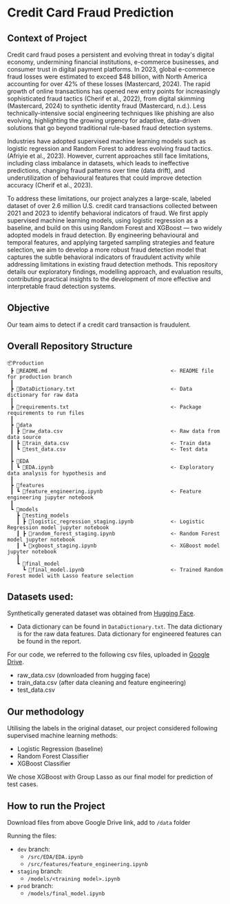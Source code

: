 # Credit Card Fraud Prediction

## Context of Project
Credit card fraud poses a persistent and evolving threat in today's digital economy, undermining financial institutions, e-commerce businesses, and consumer trust in digital payment platforms. In 2023, global e-commerce fraud losses were estimated to exceed $48 billion, with North America accounting for over 42% of these losses (Mastercard, 2024). The rapid growth of online transactions has opened new entry points for increasingly sophisticated fraud tactics (Cherif et al., 2022), from digital skimming (Mastercard, 2024) to synthetic identity fraud (Mastercard, n.d.). Less technically-intensive social engineering techniques like phishing are also evolving, highlighting the growing urgency for adaptive, data-driven solutions that go beyond traditional rule-based fraud detection systems. 

Industries have adopted supervised machine learning models such as logistic regression and Random Forest to address evolving fraud tactics. (Afriyie et al., 2023). However, current approaches still face limitations, including class imbalance in datasets, which leads to ineffective predictions, changing fraud patterns over time (data drift), and underutilization of behavioural features that could improve detection accuracy (Cherif et al., 2023).

To address these limitations, our project analyzes a large-scale, labeled dataset of over 2.6 million U.S. credit card transactions collected between 2021 and 2023 to identify behavioral indicators of fraud. We first apply supervised machine learning models, using logistic regression as a baseline, and build on this using Random Forest and XGBoost — two widely adopted models in fraud detection. By engineering behavioural and temporal features, and applying targeted sampling strategies and feature selection, we aim to develop a more robust fraud detection model that captures the subtle behavioral indicators of fraudulent activity while addressing limitations in existing fraud detection methods. This repository details our exploratory findings, modelling approach, and evaluation results, contributing practical insights to the development of more effective and interpretable fraud detection systems.

## Objective
Our team aims to detect if a credit card transaction is fraudulent.

## Overall Repository Structure
```
📦Production
 ┣ 📜README.md                                        <- README file for production branch
 ┃
 ┣ 📜DataDictionary.txt                               <- Data dictionary for raw data
 ┃
 ┣ 📜requirements.txt                                 <- Package requirements to run files
 ┃
 ┣ 📂data
 ┃ ┣ 📜raw_data.csv                                   <- Raw data from data source
 ┃ ┣ 📜train_data.csv                                 <- Train data
 ┃ ┗ 📜test_data.csv                                  <- Test data
 ┃
 ┣ 📂EDA
 ┃ ┗ 📜EDA.ipynb                                      <- Exploratory data analysis for hypothesis and 
 ┃
 ┣ 📂features
 ┃ ┗ 📜feature_engineering.ipynb                      <- Feature engineering jupyter notebook
 ┃
 ┗ 📂models                                   
   ┣ 📂testing_models
   ┃ ┣ 📜logistic_regression_staging.ipynb            <- Logistic Regression model jupyter notebook
   ┃ ┣ 📜random_forest_staging.ipynb                  <- Random Forest model jupyter notebook
   ┃ ┗ 📜xgboost_staging.ipynb                        <- XGBoost model jupyter notebook
   ┃
   ┗ 📂final_model
     ┗ 📜final_model.ipynb                            <- Trained Random Forest model with Lasso feature selection
```

## Datasets used:
Synthetically generated dataset was obtained from [Hugging Face](https://huggingface.co/datasets/Nooha/cc_fraud_detection_dataset).
- Data dictionary can be found in `DataDictionary.txt`. The data dictionary is for the raw data features. Data dictionary for engineered features can be found in the report.

For our code, we referred to the following csv files, uploaded in [Google Drive](https://drive.google.com/file/d/1kYtxS3LhSl9DR_ONA7qdJCclRGx4t3bK/view?usp=drive_link).
- raw_data.csv (downloaded from hugging face)
- train_data.csv (after data cleaning and feature engineering)
- test_data.csv

## Our methodology
Utilising the labels in the original dataset, our project considered following supervised machine learning methods:
- Logistic Regression (baseline)
- Random Forest Classifier
- XGBoost Classifier

We chose XGBoost with Group Lasso as our final model for prediction of test cases.

## How to run the Project
Download files from above Google Drive link, add to `/data` folder

Running the files:
* `dev` branch:
    * `/src/EDA/EDA.ipynb`
    * `/src/features/feature_engineering.ipynb`
* `staging` branch:
    * `/models/<training model>.ipynb`
* `prod` branch:
    *  `/models/final_model.ipynb`
